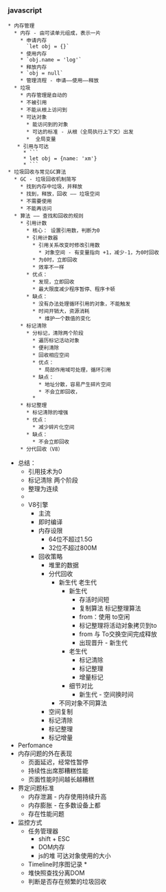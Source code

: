 ### javascript 
    * 内存管理
      * 内存 - 由可读单元组成，表示一片
        * 申请内存
          `let obj = {}`
        * 使用内存
        * `obj.name = 'log'`
        * 释放内存
        * `obj = null`
        * 管理流程 - 申请——使用——释放
      * 垃圾
        * 内存管理是自动的
        * 不被引用
        * 不能从根上访问到
        * 可达对象
          * 能访问到的对象
          * 可达的标准 - 从根（全局执行上下文）出发 
          *  全局变量
       * 引用与可达
         * ```
         * let obj = {name: 'xm'}
         * ```
    * 垃圾回收与常见GC算法
      * GC - 垃圾回收机制简写
        * 找到内存中垃圾，并释放
        * 找到，释放，回收 —— 垃圾空间
        * 不需要使用
        * 不能再访问
      * 算法 —— 查找和回收的规则
        * 引用计数
          * 核心： 设置引用数，判断为0
          * 引用计数器
            * 引用关系改变时修改引用数
              * 对象空间 - 有变量指向 +1，减少-1，为0时回收
            * 为0时，立即回收
            * 效率不一样
          * 优点：
            * 发现，立即回收
            * 最大限度减少程序暂停、程序卡顿
          * 缺点：
            * 没有办法处理循环引用的对象，不能触发
            * 时间开销大，资源消耗
              * 维护一个数值的变化
        * 标记清除
          * 分标记，清除两个阶段
            * 遍历标记活动对象
            * 便利清除
            * 回收相应空间
            * 优点：
              * 局部作用域可处理，循环引用
            * 缺点：
              * 地址分散，容易产生碎片空间
              * 不会立即回收，
            * 
        * 标记整理
          * 标记清除的增强
          * 优点：
            * 减少碎片化空间
          * 缺点：
            * 不会立即回收
        * 分代回收（V8）
* 总结：
  * 引用技术为0   
  * 标记清除 两个阶段
  * 整理为连续
  * 
  * V8引擎
    * 主流
    * 即时编译
    * 内存设限
      * 64位不超过1.5G
      * 32位不超过800M
    * 回收策略
      * 堆里的数据
      * 分代回收
        * 新生代 老生代
          * 新生代
            * 存活时间短
            * 复制算法 标记整理算法
            * from：使用 to空闲
            * 标记整理将活动对象拷贝到to
            * from 与 To交换空间完成释放
            * 出现晋升 - 新生代
          * 老生代
            * 标记清除
            * 标记整理
            * 增量标记
          * 细节对比
            * 新生代 - 空间换时间
        * 不同对象不同算法
      * 空间复制
      * 标记清除
      * 标记整理
      * 标记增量
* Perfomance
* 内存问题的外在表现
  * 页面延迟，经常性暂停
  * 持续性出席那糟糕性能
  * 页面性能时间越长越糟糕
* 界定问题标准
  * 内存泄漏 - 内存使用持续升高
  * 内存膨胀 - 在多数设备上都
  * 存在性能问题
* 监控方式
  * 任务管理器
    * shift + ESC
    * DOM内存
    * js的堆 可达对象使用的大小
  * Timeline时序图记录
    * 
  * 堆快照查找分离DOM
  * 判断是否存在频繁的垃圾回收
